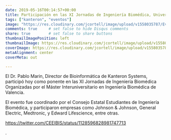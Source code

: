 ```yaml
---
date: 2019-05-16T00:14:57+00:00
title: Participación en las XI Jornadas de Ingeniería Biomédica, Universitat Politècnica de València
tags: ["kanteron", "eventos"]
image: "https://res.cloudinary.com/jcortell/image/upload/v1558035787/Events/IMG_7659.jpg"
comments: true     # set false to hide Disqus comments
share: true        # set false to share buttons
thumbnailImagePosition: left
thumbnailImage: https://res.cloudinary.com/jcortell/image/upload/v1558035787/Events/IMG_7659.jpg
coverImage: https://res.cloudinary.com/jcortell/image/upload/v1558035787/Events/IMG_7659.jpg
metaAlignment: center
coverMeta: out

---
```


El Dr. Pablo Marin, Director de Bioinformática de Kanteron Systems, participó hoy como ponente en las XI Jornadas de Ingeniería Biomédica Organizadas por el Máster Interuniversitario en Ingeniería Biomédica de Valencia.

<!--more-->

El evento fue coordinado por el Consejo Estatal Estudiantes de Ingeniería Biomédica, y participaron empresas como Johnson & Johnson, General Electric, Medtronic, y Edward Lifescience, entre otras.

https://twitter.com/CEEIBIS/status/1128596828981747713

.
